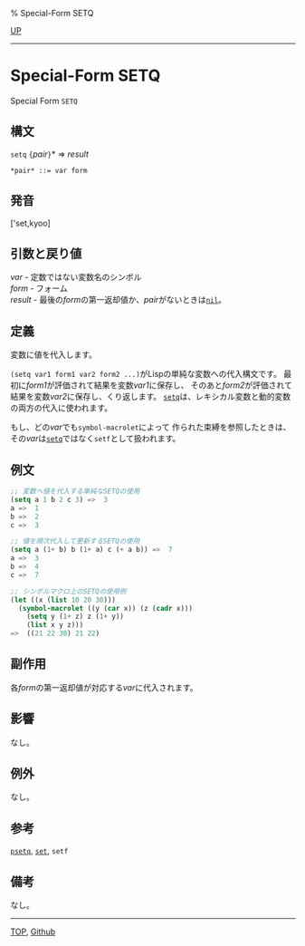 % Special-Form SETQ

[UP](5.3.html)  

---

# Special-Form SETQ


Special Form `SETQ`


## 構文

`setq` `{`*pair*`}`\* => *result*

```
*pair* ::= var form 
```


## 発音

['set,kyoo]


## 引数と戻り値

*var* - 定数ではない変数名のシンボル  
*form* - フォーム  
*result* - 最後の*form*の第一返却値か、*pair*がないときは[`nil`](5.3.nil-variable.html)。


## 定義

変数に値を代入します。

`(setq var1 form1 var2 form2 ...)`がLispの単純な変数への代入構文です。
最初に*form1*が評価されて結果を変数*var1*に保存し、
そのあと*form2*が評価されて結果を変数*var2*に保存し、くり返します。
[`setq`](5.3.setq.html)は、レキシカル変数と動的変数の両方の代入に使われます。

もし、どの*var*でも`symbol-macrolet`によって
作られた束縛を参照したときは、
その*var*は[`setq`](5.3.setq.html)ではなく`setf`として扱われます。


## 例文

```lisp
;; 変数へ値を代入する単純なSETQの使用
(setq a 1 b 2 c 3) =>  3
a =>  1
b =>  2
c =>  3

;; 値を順次代入して更新するSETQの使用
(setq a (1+ b) b (1+ a) c (+ a b)) =>  7
a =>  3
b =>  4
c =>  7

;; シンボルマクロ上のSETQの使用例
(let ((x (list 10 20 30)))
  (symbol-macrolet ((y (car x)) (z (cadr x)))
    (setq y (1+ z) z (1+ y))
    (list x y z)))
=>  ((21 22 30) 21 22)
```


## 副作用

各*form*の第一返却値が対応する*var*に代入されます。


## 影響

なし。


## 例外

なし。


## 参考

[`psetq`](5.3.psetq.html),
[`set`](10.2.set.html),
`setf`


## 備考

なし。


---
[TOP](index.html),  [Github](https://github.com/nptcl/npt-japanese)

